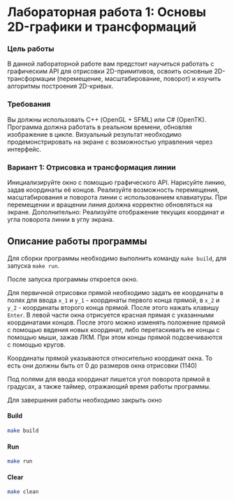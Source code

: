 # Лабораторная работа 1: Основы 2D-графики и трансформаций

### Цель работы
В данной лабораторной работе вам предстоит научиться работать с графическим API для отрисовки 2D-примитивов, освоить основные 2D-трансформации (перемещение, масштабирование, поворот) и изучить алгоритмы построения 2D-кривых.

### Требования
Вы должны использовать С++  (OpenGL + SFML) или C# (OpenTK).
Программа должна работать в реальном времени, обновляя изображение в цикле.
Визуальный результат необходимо продемонстрировать на экране с возможностью управления через интерфейс.

### Вариант 1: Отрисовка и трансформация линии
Инициализируйте окно с помощью графического API.
Нарисуйте линию, задав координаты её концов.
Реализуйте возможность перемещения, масштабирования и поворота линии с использованием клавиатуры.
При перемещении и вращении линия должна корректно обновляться на экране.
Дополнительно: Реализуйте отображение текущих координат и угла поворота линии в углу экрана.

## Описание работы программы
Для сборки программы необходимо выполнить команду ```make build```, для запуска ```make run```.

После запуска программы откроется окно. 

Для первичной отрисовки прямой необходимо задать ее координаты в полях для ввода `x_1` и `y_1` - координаты первого конца прямой, в `x_2` и `y_2` - координаты второго конца прямой. После этого нажать клавишу `Enter`. В левой части окна отрисуется красная прямая с указанными координатами концов. После этого можно изменять положение прямой с помощью ввдения новых координат, либо перетаскивать ее концы с помощью мыши, зажав ЛКМ. При этом концы прямой подсвечиваются с помощью кругов. 

Координаты прямой указываются относительно координат окна. То есть они должны быть от 0 до размеров окна отрисовки (1140)

Под полями для ввода координат пишется угол поворота прямой в градусах, а также таймер, отражающий время работы программы.

Для завершения работы необходимо закрыть окно

#### Build
```bash
make build
```

#### Run
```bash
make run
```

#### Clear
```bash
make clean
```